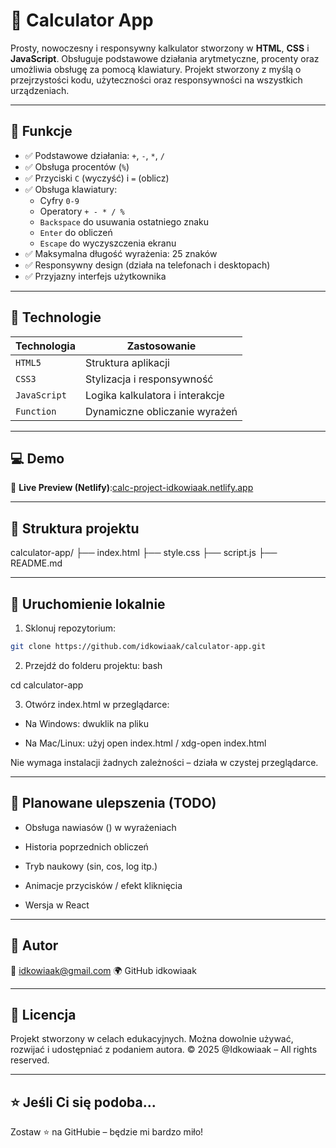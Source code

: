 # 🧮 Calculator App

Prosty, nowoczesny i responsywny kalkulator stworzony w **HTML**, **CSS** i **JavaScript**. Obsługuje podstawowe działania arytmetyczne, procenty oraz umożliwia obsługę za pomocą klawiatury. Projekt stworzony z myślą o przejrzystości kodu, użyteczności oraz responsywności na wszystkich urządzeniach.

---

## 🎯 Funkcje

- ✅ Podstawowe działania: `+`, `-`, `*`, `/`
- ✅ Obsługa procentów (`%`)
- ✅ Przyciski `C` (wyczyść) i `=` (oblicz)
- ✅ Obsługa klawiatury:
  - Cyfry `0-9`
  - Operatory `+ - * / %`
  - `Backspace` do usuwania ostatniego znaku
  - `Enter` do obliczeń
  - `Escape` do wyczyszczenia ekranu
- ✅ Maksymalna długość wyrażenia: 25 znaków
- ✅ Responsywny design (działa na telefonach i desktopach)
- ✅ Przyjazny interfejs użytkownika

---

## 🧰 Technologie

| Technologia  | Zastosowanie                    |
| ------------ | ------------------------------- |
| `HTML5`      | Struktura aplikacji             |
| `CSS3`       | Stylizacja i responsywność      |
| `JavaScript` | Logika kalkulatora i interakcje |
| `Function`   | Dynamiczne obliczanie wyrażeń   |

---

## 💻 Demo

🔗 **Live Preview (Netlify)**:[calc-project-idkowiaak.netlify.app](https://calc-project-idkowiaak.netlify.app/)

---

## 📁 Struktura projektu

calculator-app/
├── index.html
├── style.css
├── script.js
├── README.md

---

## 🚀 Uruchomienie lokalnie

1. Sklonuj repozytorium:

```bash
git clone https://github.com/idkowiaak/calculator-app.git
```

2. Przejdź do folderu projektu:
   bash

cd calculator-app

3. Otwórz index.html w przeglądarce:

- Na Windows: dwuklik na pliku

- Na Mac/Linux: użyj open index.html / xdg-open index.html

Nie wymaga instalacji żadnych zależności – działa w czystej przeglądarce.

---

## 📌 Planowane ulepszenia (TODO)

- Obsługa nawiasów () w wyrażeniach

- Historia poprzednich obliczeń

- Tryb naukowy (sin, cos, log itp.)

- Animacje przycisków / efekt kliknięcia

- Wersja w React

---

## 👤 Autor

📧 idkowiaak@gmail.com
🌍 GitHub idkowiaak

---

## 🧾 Licencja

Projekt stworzony w celach edukacyjnych. Można dowolnie używać, rozwijać i udostępniać z podaniem autora.
© 2025 @Idkowiaak – All rights reserved.

---

## ⭐ Jeśli Ci się podoba...

Zostaw ⭐ na GitHubie – będzie mi bardzo miło!
